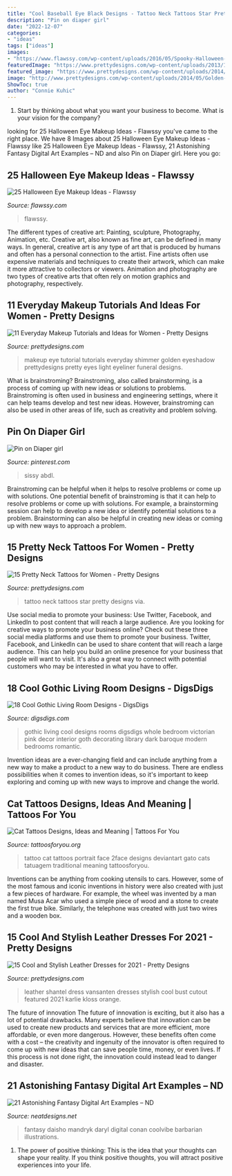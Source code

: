 ```yaml
---
title: "Cool Baseball Eye Black Designs - Tattoo Neck Tattoos Star Pretty Designs Via"
description: "Pin on diaper girl"
date: "2022-12-07"
categories:
- "ideas"
tags: ["ideas"]
images:
- "https://www.flawssy.com/wp-content/uploads/2016/05/Spooky-Halloween-eyes-at-aer.jpg"
featuredImage: "https://www.prettydesigns.com/wp-content/uploads/2013/10/Shantel-VanSanten-Black-Leather-Dress-Featured-a-Cutout-on-the-Bust.jpg"
featured_image: "https://www.prettydesigns.com/wp-content/uploads/2014/11/Star-Tattoo.jpg"
image: "http://www.prettydesigns.com/wp-content/uploads/2014/05/Golden-Shimmer-Eye-Makeup-Tutorial.jpg"
ShowToc: true
author: "Connie Kuhic"
---
```



1) Start by thinking about what you want your business to become. What is your vision for the company?

	

		
looking for 25 Halloween Eye Makeup Ideas - Flawssy you've came to the right place. We have 8 Images about 25 Halloween Eye Makeup Ideas - Flawssy like 25 Halloween Eye Makeup Ideas - Flawssy, 21 Astonishing Fantasy Digital Art Examples – ND and also Pin on Diaper girl. Here you go:
		
    
## 25 Halloween Eye Makeup Ideas - Flawssy

<img loading=lazy src="https://www.flawssy.com/wp-content/uploads/2016/05/Spooky-Halloween-eyes-at-aer.jpg" onerror="this.onerror=null;this.src='https://tse3.mm.bing.net/th?id=OIP.C-7_16HVI7yEIcI-w49IwAHaMP&amp;pid=15.1';" alt="25 Halloween Eye Makeup Ideas - Flawssy">

_Source: flawssy.com_

>flawssy. 

	

The different types of creative art: Painting, sculpture, Photography, Animation, etc.
Creative art, also known as fine art, can be defined in many ways. In general, creative art is any type of art that is produced by humans and often has a personal connection to the artist. Fine artists often use expensive materials and techniques to create their artwork, which can make it more attractive to collectors or viewers. Animation and photography are two types of creative arts that often rely on motion graphics and photography, respectively.

    
## 11 Everyday Makeup Tutorials And Ideas For Women - Pretty Designs

<img loading=lazy src="http://www.prettydesigns.com/wp-content/uploads/2014/05/Golden-Shimmer-Eye-Makeup-Tutorial.jpg" onerror="this.onerror=null;this.src='https://tse3.mm.bing.net/th?id=OIP.31jKTlkGr6DgA9hu6lgK8QHaPZ&amp;pid=15.1';" alt="11 Everyday Makeup Tutorials and Ideas for Women - Pretty Designs">

_Source: prettydesigns.com_

>makeup eye tutorial tutorials everyday shimmer golden eyeshadow prettydesigns pretty eyes light eyeliner funeral designs. 

	

What is brainstroming?
Brainstroming, also called brainstorming, is a process of coming up with new ideas or solutions to problems. Brainstroming is often used in business and engineering settings, where it can help teams develop and test new ideas. However, brainstroming can also be used in other areas of life, such as creativity and problem solving.

    
## Pin On Diaper Girl

<img loading=lazy src="https://i.pinimg.com/736x/49/6d/1e/496d1e4765b87e040a5a6d16d7d9ad83.jpg" onerror="this.onerror=null;this.src='https://tse4.mm.bing.net/th?id=OIP.UrzySmyyYLzHuVH06GRCJwHaOu&amp;pid=15.1';" alt="Pin on Diaper girl">

_Source: pinterest.com_

>sissy abdl. 

	

Brainstroming can be helpful when it helps to resolve problems or come up with solutions.
One potential benefit of brainstroming is that it can help to resolve problems or come up with solutions. For example, a brainstorming session can help to develop a new idea or identify potential solutions to a problem. Brainstorming can also be helpful in creating new ideas or coming up with new ways to approach a problem.

    
## 15 Pretty Neck Tattoos For Women - Pretty Designs

<img loading=lazy src="https://www.prettydesigns.com/wp-content/uploads/2014/11/Star-Tattoo.jpg" onerror="this.onerror=null;this.src='https://tse3.mm.bing.net/th?id=OIP.oVt6xH4QYX_ZiQkIXprK_wHaKB&amp;pid=15.1';" alt="15 Pretty Neck Tattoos for Women - Pretty Designs">

_Source: prettydesigns.com_

>tattoo neck tattoos star pretty designs via. 

	

Use social media to promote your business: Use Twitter, Facebook, and LinkedIn to post content that will reach a large audience.
Are you looking for creative ways to promote your business online? Check out these three social media platforms and use them to promote your business. Twitter, Facebook, and LinkedIn can be used to share content that will reach a large audience. This can help you build an online presence for your business that people will want to visit. It's also a great way to connect with potential customers who may be interested in what you have to offer.

    
## 18 Cool Gothic Living Room Designs - DigsDigs

<img loading=lazy src="http://www.digsdigs.com/photos/cool-gothic-living-room-designs-7.jpg" onerror="this.onerror=null;this.src='https://tse1.mm.bing.net/th?id=OIP.tBwZMVMETxxM4_Y5pDaLdAHaGc&amp;pid=15.1';" alt="18 Cool Gothic Living Room Designs - DigsDigs">

_Source: digsdigs.com_

>gothic living cool designs rooms digsdigs whole bedroom victorian pink decor interior goth decorating library dark baroque modern bedrooms romantic. 

	

Invention ideas are a ever-changing field and can include anything from a new way to make a product to a new way to do business. There are endless possibilities when it comes to invention ideas, so it's important to keep exploring and coming up with new ways to improve and change the world.

    
## Cat Tattoos Designs, Ideas And Meaning | Tattoos For You

<img loading=lazy src="http://www.tattoosforyou.org/wp-content/uploads/2013/10/Cat-Face-Tattoo.jpg" onerror="this.onerror=null;this.src='https://tse3.mm.bing.net/th?id=OIP.3VvovbaCnVF0sySuCxt6awHaLH&amp;pid=15.1';" alt="Cat Tattoos Designs, Ideas and Meaning | Tattoos For You">

_Source: tattoosforyou.org_

>tattoo cat tattoos portrait face 2face designs deviantart gato cats tatuagem traditional meaning tattoosforyou. 

	

Inventions can be anything from cooking utensils to cars. However, some of the most famous and iconic inventions in history were also created with just a few pieces of hardware. For example, the wheel was invented by a man named Musa Acar who used a simple piece of wood and a stone to create the first true bike. Similarly, the telephone was created with just two wires and a wooden box.

    
## 15 Cool And Stylish Leather Dresses For 2021 - Pretty Designs

<img loading=lazy src="https://www.prettydesigns.com/wp-content/uploads/2013/10/Shantel-VanSanten-Black-Leather-Dress-Featured-a-Cutout-on-the-Bust.jpg" onerror="this.onerror=null;this.src='https://tse4.mm.bing.net/th?id=OIP.FTvXT4ysMIHTPZSZxLmoMgHaLI&amp;pid=15.1';" alt="15 Cool and Stylish Leather Dresses for 2021 - Pretty Designs">

_Source: prettydesigns.com_

>leather shantel dress vansanten dresses stylish cool bust cutout featured 2021 karlie kloss orange. 

	

The future of innovation
The future of innovation is exciting, but it also has a lot of potential drawbacks. Many experts believe that innovation can be used to create new products and services that are more efficient, more affordable, or even more dangerous. However, these benefits often come with a cost – the creativity and ingenuity of the innovator is often required to come up with new ideas that can save people time, money, or even lives. If this process is not done right, the innovation could instead lead to danger and disaster.

    
## 21 Astonishing Fantasy Digital Art Examples – ND

<img loading=lazy src="http://neatdesigns.net/wp-content/uploads/2012/05/2023.jpg" onerror="this.onerror=null;this.src='https://tse2.mm.bing.net/th?id=OIP.MuhapFwdOCReCpXFqL9yxQHaLu&amp;pid=15.1';" alt="21 Astonishing Fantasy Digital Art Examples – ND">

_Source: neatdesigns.net_

>fantasy daisho mandryk daryl digital conan coolvibe barbarian illustrations. 

	

1. The power of positive thinking: This is the idea that your thoughts can shape your reality. If you think positive thoughts, you will attract positive experiences into your life.

